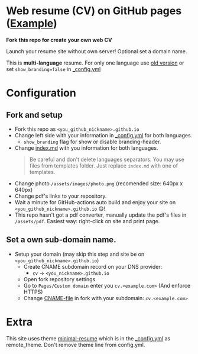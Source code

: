 # Web resume (CV) on GitHub pages  ([Example](https://cv.annndruha.space/))

**Fork this repo for create your own web CV**

Launch your resume site without own server! Optional set a domain name.

This is **multi-language** resume. For only one language use [old version](https://github.com/annndruha/annndruha.github.io/releases/tag/v1.0.0) or set `show_branding=false` in [_config.yml](./_config.yml)

# Configuration

## Fork and setup 
* Fork this repo as `<you_github_nickname>.github.io`
* Change left side with your information in [_config.yml](./_config.yml) for both languages.
  * `show_branding` flag for show or disable branding-header.
* Change [index.md](./index.md) with you information for both languages.
  > Be careful and don't delete languages separators. You may use files from templates folder. Just replace `index.md` with one of templates.
* Change photo `/assets/images/photo.png` (recomended size: 640px x 640px)
* Change pdf's links to your repository.
* Wait a minute for GitHub-actions auto build and enjoy your site on `<you_github_nickname>.github.io` 😋!
* This repo hasn't got a pdf converter, manually update the pdf's files in `/assets/pdf`. Easiest way: right-click on site and print page.

## Set a own sub-domain name.
* Setup your domain (may skip this step and site be on `<you_github_nickname>.github.io`)
  * Create CNAME subdomain record on your DNS provider:
    * `cv` -> `<you_nickname>.github.io`
  * Open fork repository settings
  * Go to `Pages/Custom domain` enter you `cv.<example.com>` (And enforce HTTPS)
  * Change [CNAME-file](https://github.com/annndruha/annndruha.github.io/blob/main/CNAME) in fork with your subdomain: `cv.<example.com>`

# Extra

This site uses theme [minimal-resume](https://github.com/Annndruha/minimal-resume) which is in the [_config.yml](./_config.yml) as remote_theme. Don't remove theme line from config.yml.
